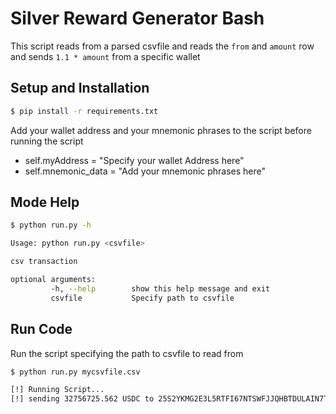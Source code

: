 # Silver Reward Generator Bash

This script reads from a parsed csvfile and reads the `from` and `amount` row and sends `1.1 * amount` from a specific wallet

## Setup and Installation

```sh
$ pip install -r requirements.txt
```

Add your wallet address and your mnemonic phrases to the script before running the script

- self.myAddress = "Specify your wallet Address here"
- self.mnemonic_data = "Add your mnemonic phrases here"

## Mode Help

```sh
$ python run.py -h

Usage: python run.py <csvfile>

csv transaction

optional arguments:
         -h, --help        show this help message and exit
         csvfile           Specify path to csvfile

```

## Run Code

Run the script specifying the path to csvfile to read from

```sh
$ python run.py mycsvfile.csv

[!] Running Script...
[!] sending 32756725.562 USDC to 25S2YKMG2E3L5RTFI67NTSWFJJQHBTDULAIN7TQVXWB3E4E5Y6BPG3O44I

```
